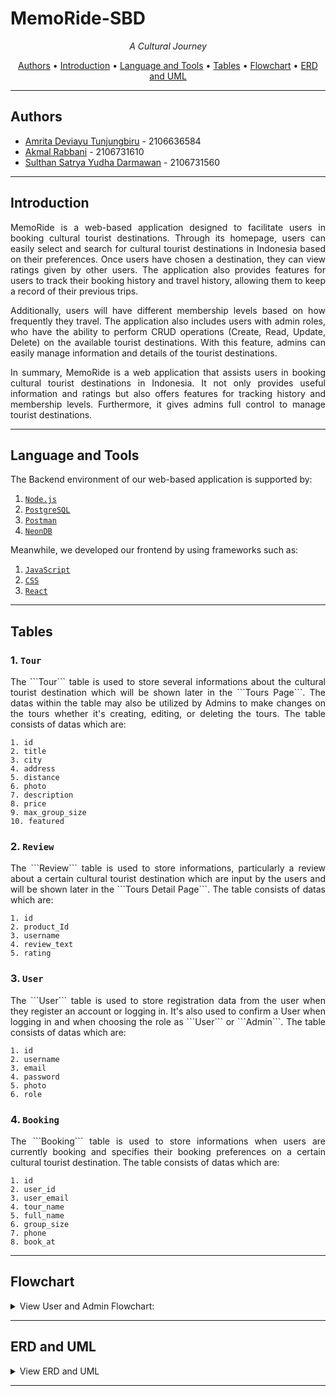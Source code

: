 # MemoRide-SBD

<p align="center">
 <i align="center">A Cultural Journey</i>
</p>

<p align ="center">
  <a href="#authors">Authors</a> •
  <a href="#introduction">Introduction</a> •
  <a href="#language-and-tools">Language and Tools</a> •
  <a href="#tables">Tables</a> •
  <a href="#flowchart">Flowchart</a> •
  <a href="#ERD-and-UML">ERD and UML</a> 
</p>

---

## Authors

- [Amrita Deviayu Tunjungbiru](https://www.github.com/birujung) - 2106636584
- [Akmal Rabbani](https://www.github.com/akmalrbn) - 2106731610
- [Sulthan Satrya Yudha Darmawan](https://www.github.com/sulsyd) - 2106731560
---

## Introduction
<p align="justify">MemoRide is a web-based application designed to facilitate users in booking cultural tourist destinations. Through its homepage, users can easily select and search for cultural tourist destinations in Indonesia based on their preferences. Once users have chosen a destination, they can view ratings given by other users. The application also provides features for users to track their booking history and travel history, allowing them to keep a record of their previous trips.</p>

<p align="justify">Additionally, users will have different membership levels based on how frequently they travel. The application also includes users with admin roles, who have the ability to perform CRUD operations (Create, Read, Update, Delete) on the available tourist destinations. With this feature, admins can easily manage information and details of the tourist destinations.</p>

<p align="justify">In summary, MemoRide is a web application that assists users in booking cultural tourist destinations in Indonesia. It not only provides useful information and ratings but also offers features for tracking history and membership levels. Furthermore, it gives admins full control to manage tourist destinations.</p>

---

## Language and Tools
The Backend environment of our web-based application is supported by:
1. [```Node.js```](https://nodejs.org/)
2. [```PostgreSQL```](https://www.postgresql.org/)
3. [```Postman```](https://www.postman.com/)
4. [```NeonDB```](https://neon.tech/)

Meanwhile, we developed our frontend by using frameworks such as:
1. [```JavaScript```](https://www.javascript.com/)
2. [```CSS```](https://www.w3.org/Style/CSS/Overview.en.html)
3. [```React```](https://react.dev/)
 
 
---

## Tables

### 1.  ```Tour```

<p align="justify">The ```Tour``` table is used to store several informations about the cultural tourist destination  which will be shown later in the ```Tours Page```. The datas within the table may also be utilized by Admins to make changes on the tours whether it's creating, editing, or deleting the tours. The table consists of datas which are:</p>

```
1. id
2. title
3. city
4. address
5. distance
6. photo
7. description
8. price
9. max_group_size
10. featured

```

### 2.  ```Review```

<p align="justify">The ```Review``` table is used to store informations, particularly a review about a certain cultural tourist destination which are input by the users and will be shown later in the ```Tours Detail Page```. The table consists of datas which are:</p>

```
1. id
2. product_Id
3. username
4. review_text
5. rating

```

### 3.  ```User```

<p align="justify">The ```User``` table is used to store registration data from the user when they register an account or logging in. It's also used to confirm a User when logging in and when choosing the role as ```User``` or ```Admin```. The table consists of datas which are:</p>

```
1. id
2. username
3. email
4. password
5. photo
6. role
```

### 4.  ```Booking```

<p align="justify">The ```Booking``` table is used to store informations when users are currently booking and specifies their booking preferences on a certain cultural tourist destination. The table consists of datas which are:</p>

```
1. id
2. user_id
3. user_email
4. tour_name
5. full_name
6. group_size
7. phone
8. book_at

```
---

## Flowchart
<details>
  <summary>View User and Admin Flowchart:</summary>

  ```MemoRide User Flowchart ```

![alt text](https://github.com/birujung/MemoRide-SBD/blob/tunjung/User_Flowchart.png)

```Memoride Admin Flowchart```

![alt text](https://github.com/birujung/MemoRide-SBD/blob/tunjung/Admin_Flowchart.png)

</details>

---

## ERD and UML 
<details>
  <summary>View ERD and UML</summary>

  ```Entity Relational Diagram (ERD)```

![alt text](https://github.com/birujung/MemoRide-SBD/blob/tunjung/ERD_MemoRide.png)

```Unified Modeling Language (UML)```

![alt text](https://github.com/birujung/MemoRide-SBD/blob/tunjung/UML_MemoRide.png)

</details>

---
